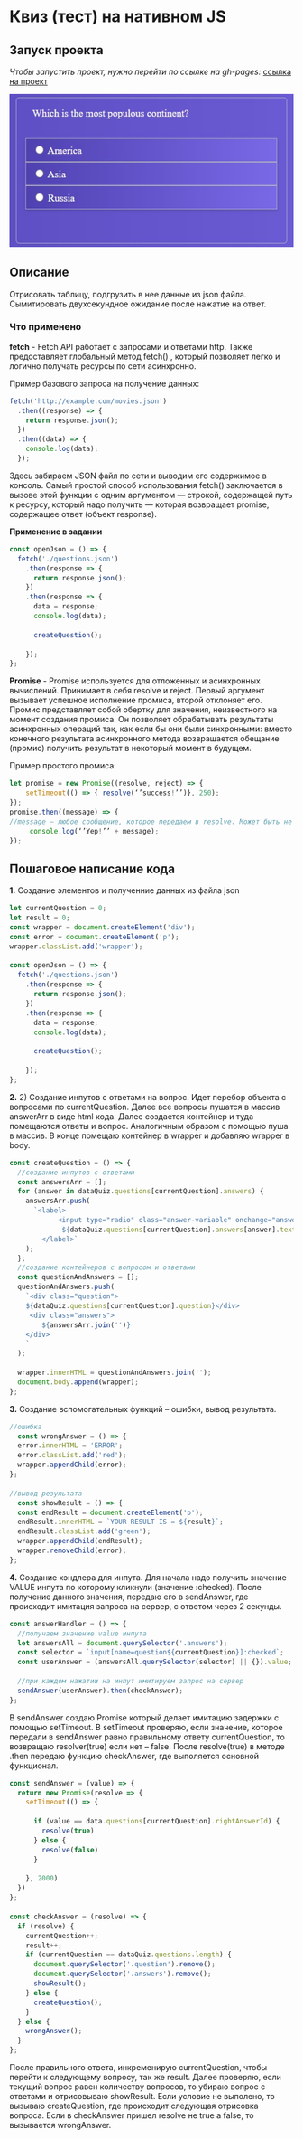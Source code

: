 # Квиз (тест) на нативном JS

## Запуск проекта

*Чтобы запустить проект, нужно перейти по ссылке на gh-pages:* [ссылка на проект](https://ifabrichnov.github.io/Quiz-on-native-JS/ "ссылка на проект")

![1](https://github.com/IFabrichnov/Quiz-on-native-JS/raw/master/README-IMG/1.jpg)

## Описание

Отрисовать таблицу, подгрузить в нее данные из json файла. Сымитировать двухсекундное ожидание после нажатие на ответ.

### Что применено

**fetch** - Fetch API работает с запросами и ответами http. Также предоставляет глобальный метод fetch() , который позволяет легко и логично получать ресурсы по сети асинхронно.

Пример базового запроса на получение данных:
```javascript
fetch('http://example.com/movies.json')
  .then((response) => {
    return response.json();
  })
  .then((data) => {
    console.log(data);
  });
```
Здесь забираем JSON файл по сети и выводим его содержимое в консоль. Самый простой способ использования fetch() заключается в вызове этой функции с одним аргументом — строкой, содержащей путь к ресурсу, который надо получить — которая возвращает promise, содержащее ответ (объект response).

**Применение в задании**

```javascript
const openJson = () => {
  fetch('./questions.json')
    .then(response => {
      return response.json();
    })
    .then(response => {
      data = response;
      console.log(data);

      createQuestion();

    });
};
```

**Promise** - Promise используется для отложенных и асинхронных вычислений. Принимает в себя resolve и reject. Первый аргумент вызывает успешное исполнение промиса, второй отклоняет его. Промис представляет собой обертку для значения, неизвестного на момент создания промиса. Он позволяет обрабатывать результаты асинхронных операций так, как если бы они были синхронными: вместо конечного результата асинхронного метода возвращается обещание (промис) получить результат в некоторый момент в будущем. 

Пример простого промиса:
```javascript
let promise = new Promise((resolve, reject) => {
    setTimeout(() => { resolve(‘’success!’’)}, 250);
});
promise.then((message) => {
//message – любое сообщение, которое передаем в resolve. Может быть не обязательно строка
     console.log(‘’Yep!’’ + message);
});

```


## Пошаговое написание кода

**1.** Создание элементов и полученние данных из файла json

```javascript
let currentQuestion = 0;
let result = 0;
const wrapper = document.createElement('div');
const error = document.createElement('p');
wrapper.classList.add('wrapper');

const openJson = () => {
  fetch('./questions.json')
    .then(response => {
      return response.json();
    })
    .then(response => {
      data = response;
      console.log(data);

      createQuestion();

    });
};
```

**2.** 2)	Создание инпутов с ответами на вопрос. Идет перебор объекта с вопросами по currentQuestion. Далее все вопросы пушатся в массив answerArr в виде html кода. Далее создается контейнер и туда помещаются ответы и вопрос. Аналогичным образом с помощью пуша в массив. В конце помещаю контейнер в wrapper и добавляю wrapper в body.

```javascript
const createQuestion = () => {
  //создание инпутов с ответами
  const answersArr = [];
  for (answer in dataQuiz.questions[currentQuestion].answers) {
    answersArr.push(
      `<label>
            <input type="radio" class="answer-variable" onchange="answerHandler()" name="question${currentQuestion}" value="${dataQuiz.questions[currentQuestion].answers[answer].id}">
             ${dataQuiz.questions[currentQuestion].answers[answer].text}
        </label>`
    );
  };
  //создание контейнеров с вопросом и ответами
  const questionAndAnswers = [];
  questionAndAnswers.push(
    `<div class="question">
    ${dataQuiz.questions[currentQuestion].question}</div>
     <div class="answers">
        ${answersArr.join('')} 
    </div>    
    `
  );

  wrapper.innerHTML = questionAndAnswers.join('');
  document.body.append(wrapper);
};

```

**3.** Создание вспомогательных функций – ошибки, вывод результата.

```javascript
//ошибка
  const wrongAnswer = () => {
  error.innerHTML = 'ERROR';
  error.classList.add('red');
  wrapper.appendChild(error);
};

//вывод результата
  const showResult = () => {
  const endResult = document.createElement('p');
  endResult.innerHTML = `YOUR RESULT IS = ${result}`;
  endResult.classList.add('green');
  wrapper.appendChild(endResult);
  wrapper.removeChild(error);
};
```

**4.** Создание хэндлера для инпута. Для начала надо получить значение VALUE инпута по которому кликнули (значение :checked). После получение данного значения, передаю его в sendAnswer, где происходит имитация запроса на сервер, с ответом через 2 секунды. 

```javascript
const answerHandler = () => {
  //получаем значение value инпута
  let answersAll = document.querySelector('.answers');
  const selector = `input[name=question${currentQuestion}]:checked`;
  const userAnswer = (answersAll.querySelector(selector) || {}).value;
  
  //при каждом нажатии на инпут имитируем запрос на сервер
  sendAnswer(userAnswer).then(checkAnswer);
};
```

В sendAnswer создаю Promise который делает имитацию задержки с помощью setTimeout. В setTimeout проверяю, если значение, которое передали в sendAnswer равно правильному ответу currentQuestion, то возвращаю resolver(true) если нет – false. После resolve(true) в методе .then передаю функцию checkAnswer, где выполяется основной функционал.

```javascript
const sendAnswer = (value) => {
  return new Promise(resolve => {
    setTimeout(() => {

      if (value == data.questions[currentQuestion].rightAnswerId) {
        resolve(true)
      } else {
        resolve(false)
      }

    }, 2000)
  })
};

const checkAnswer = (resolve) => {
  if (resolve) {
    currentQuestion++;
    result++;
    if (currentQuestion == dataQuiz.questions.length) {
      document.querySelector('.question').remove();
      document.querySelector('.answers').remove();
      showResult();
    } else {
      createQuestion();
    }
  } else {
    wrongAnswer();
  }
};
```
После правильного ответа, инкременирую currentQuestion, чтобы перейти к следующему вопросу, так же result. Далее проверяю, если текущий вопрос равен количеству вопросов, то убираю вопрос с ответами и отрисовываю showResult. Если условие не выполено, то вызываю createQuestion, где происходит следующая отрисовка вопроса. Если в checkAnswer пришел resolve не true а false, то вызывается wrongAnswer.
